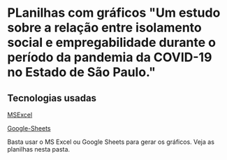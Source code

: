 # PLanilhas com gráficos "Um estudo sobre a relação entre isolamento social e empregabilidade  durante o período da pandemia da COVID-19 no Estado de São Paulo."

## Tecnologias usadas

[MSExcel](https://www.microsoft.com/pt-br/microsoft-365/excel)

[Google-Sheets](https://workspace.google.com/intl/pt-BR/products/sheets/?utm_source=google&utm_medium=cpc&utm_campaign=latam-BR-all-pt-dr-bkws-all-all-trial-e-dr-1009897-LUAC0011912&utm_content=text-ad-none-any-DEV_c-CRE_477535133496-ADGP_Hybrid%20%7C%20BKWS%20-%20MIX%20%7C%20Txt%20~%20Sheets_Sheets-KWID_43700057673113431-kwd-11403239008&utm_term=KW_google%20sheets-ST_google%20sheets&gclid=Cj0KCQjw2tCGBhCLARIsABJGmZ4Ykg17kIz9xzdzqX-3x_-wI5I_yC7WFWa0etz-PlnVcYuH89VSJJoaAgsPEALw_wcB&gclsrc=aw.ds) 

Basta usar o MS Excel ou Google Sheets para gerar os gráficos. Veja as planilhas nesta pasta.